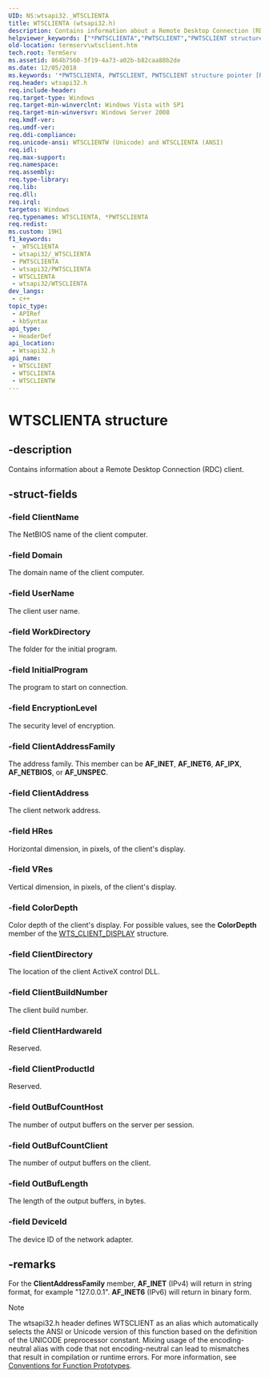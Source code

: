 ```yaml
---
UID: NS:wtsapi32._WTSCLIENTA
title: WTSCLIENTA (wtsapi32.h)
description: Contains information about a Remote Desktop Connection (RDC) client. (ANSI)
helpviewer_keywords: ["*PWTSCLIENTA","PWTSCLIENT","PWTSCLIENT structure pointer [Remote Desktop Services]","WTSCLIENT","WTSCLIENT structure [Remote Desktop Services]","WTSCLIENTA","WTSCLIENTW","termserv.wtsclient","wtsapi32/PWTSCLIENT","wtsapi32/WTSCLIENT","wtsapi32/WTSCLIENTA","wtsapi32/WTSCLIENTW"]
old-location: termserv\wtsclient.htm
tech.root: TermServ
ms.assetid: 864b7560-3f19-4a73-a02b-b82caa88b2de
ms.date: 12/05/2018
ms.keywords: '*PWTSCLIENTA, PWTSCLIENT, PWTSCLIENT structure pointer [Remote Desktop Services], WTSCLIENT, WTSCLIENT structure [Remote Desktop Services], WTSCLIENTA, WTSCLIENTW, termserv.wtsclient, wtsapi32/PWTSCLIENT, wtsapi32/WTSCLIENT, wtsapi32/WTSCLIENTA, wtsapi32/WTSCLIENTW'
req.header: wtsapi32.h
req.include-header: 
req.target-type: Windows
req.target-min-winverclnt: Windows Vista with SP1
req.target-min-winversvr: Windows Server 2008
req.kmdf-ver: 
req.umdf-ver: 
req.ddi-compliance: 
req.unicode-ansi: WTSCLIENTW (Unicode) and WTSCLIENTA (ANSI)
req.idl: 
req.max-support: 
req.namespace: 
req.assembly: 
req.type-library: 
req.lib: 
req.dll: 
req.irql: 
targetos: Windows
req.typenames: WTSCLIENTA, *PWTSCLIENTA
req.redist: 
ms.custom: 19H1
f1_keywords:
 - _WTSCLIENTA
 - wtsapi32/_WTSCLIENTA
 - PWTSCLIENTA
 - wtsapi32/PWTSCLIENTA
 - WTSCLIENTA
 - wtsapi32/WTSCLIENTA
dev_langs:
 - c++
topic_type:
 - APIRef
 - kbSyntax
api_type:
 - HeaderDef
api_location:
 - Wtsapi32.h
api_name:
 - WTSCLIENT
 - WTSCLIENTA
 - WTSCLIENTW
---
```


# WTSCLIENTA structure


## -description

Contains information about a Remote Desktop Connection (RDC) client.

## -struct-fields

### -field ClientName

The NetBIOS name of the client computer.

### -field Domain

The domain name of the client computer.

### -field UserName

The client user name.

### -field WorkDirectory

The folder for the initial program.

### -field InitialProgram

The program to start on connection.

### -field EncryptionLevel

The security level of encryption.

### -field ClientAddressFamily

The address family. This member can be <b>AF_INET</b>, <b>AF_INET6</b>, <b>AF_IPX</b>, <b>AF_NETBIOS</b>, or <b>AF_UNSPEC</b>.

### -field ClientAddress

The client network address.

### -field HRes

Horizontal dimension, in pixels, of the client's display.

### -field VRes

Vertical dimension, in pixels, of the client's display.

### -field ColorDepth

Color depth of the client's display. For possible values, see the <b>ColorDepth</b> 
      member of the <a href="/windows/desktop/api/wtsapi32/ns-wtsapi32-wts_client_display">WTS_CLIENT_DISPLAY</a> 
      structure.

### -field ClientDirectory

The location of the client ActiveX control DLL.

### -field ClientBuildNumber

The client build number.

### -field ClientHardwareId

Reserved.

### -field ClientProductId

Reserved.

### -field OutBufCountHost

The number of output buffers on the server per session.

### -field OutBufCountClient

The number of output buffers on the client.

### -field OutBufLength

The length of the output buffers, in bytes.

### -field DeviceId

The device ID of the network adapter.

## -remarks

For the <b>ClientAddressFamily</b> member, <b>AF_INET</b>  (IPv4) will return in string format, for example "127.0.0.1". 
<b>AF_INET6</b> (IPv6) will return in binary form.




> [!NOTE]
> The wtsapi32.h header defines WTSCLIENT as an alias which automatically selects the ANSI or Unicode version of this function based on the definition of the UNICODE preprocessor constant. Mixing usage of the encoding-neutral alias with code that not encoding-neutral can lead to mismatches that result in compilation or runtime errors. For more information, see [Conventions for Function Prototypes](/windows/win32/intl/conventions-for-function-prototypes).
